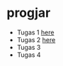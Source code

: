 # progjar

- Tugas 1 [here](https://github.com/amandaslwa/progjar/tree/main/Tugas%201)
- Tugas 2 [here](https://github.com/amandaslwa/progjar/tree/main/Tugas%202)
- Tugas 3
- Tugas 4 
